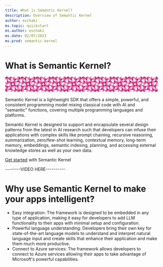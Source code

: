 ```yaml
---
title: What is Semantic Kernel?
description: Overview of Semantic Kernel
author: evchaki
ms.topic: quickstart
ms.author: evchaki
ms.date: 02/07/2023
ms.prod: semantic-kernel
---
```

# What is Semantic Kernel?

![pink circles of semantic kernel](media/mainpattern.png)

Semantic Kernel is a lightweight SDK that offers a simple, powerful, and consistent programming model mixing classical code with AI and "semantic" functions, covering multiple programming languages and platforms.

Semantic Kernel  is designed to support and encapsulate several design patterns from the latest in AI research such that developers can infuse their applications with complex skills like prompt chaining, recursive reasoning, summarization, zero/few-shot learning, contextual memory, long-term memory, embeddings, semantic indexing, planning, and accessing external knowledge stores as well as your own data.

[Get started](getting-started/setup) with Semantic Kernel 

 
--------VIDEO HERE----------
 
# Why use Semantic Kernel to make your apps intelligent?
- Easy integration: The framework is designed to be embedded in any type of application, making it easy for developers to add LLM functionality to their apps with minimal setup and configuration.
- Powerful language understanding: Developers bring their own key for state-of-the-art language models to understand and interpret natural language input and create skills that enhance their application and make them much more productive.
- Connect to Azure services: The framework allows developers to connect to Azure services allowing their apps to take advantage of Microsoft's powerful capabilities.
